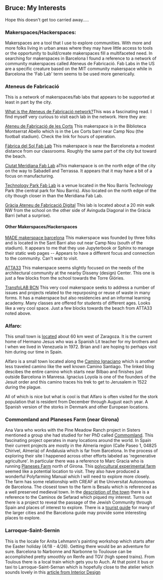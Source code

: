 ## Bruce: My Interests

Hope this doesn't get too carried away.....

### Makerspaces/Hackerspaces:

Makerspaces are a tool that I use to explore communities. With more and more folks living in urban areas where they may have little access to tools or the opportunity to build/create makerspaces fill a multifaceted need. In searching for makerspaces in Barcelona I found a reference to a network of community makerspaces called Ateneus de Fabricació. Fab Labs in the US are a specific creature based on the MIT community makerspace while in Barcelona the 'Fab Lab' term seems to be used more generically.

### Ateneus de Fabricació

This is a network of makerspaces/fab labs that appears to be supported at least in part by the city.

[What is the Ateneus de Fabricació network?](https://ajuntament.barcelona.cat/ateneusdefabricacio/en/what-is-the-ateneus-de-fabricacio-network/)This was a fascinating read. I find myself very curious to visit each lab in the network. Here they are:

[Ateneu de Fabricació de les Corts](https://ajuntament.barcelona.cat/ateneusdefabricacio/en/les-corts-fab-lab/) This makerspace is in the Biblioteca Montserrat Abello which is in the Lex Corts barri near Camp Nou (the football stadium). Check the link for hours of operation. 

[Fàbrica del Sol Fab Lab](https://ajuntament.barcelona.cat/ateneusdefabricacio/en/fabrica-del-sol-fab-lab/) This makerspace is near the Barceloneta a modest distance from our classrooms. Roughly the same part of the city but toward the beach.

[Ciutat Meridiana Fab Lab](https://ajuntament.barcelona.cat/ateneusdefabricacio/en/ciutat-meridiana-fab-lab/) aThis makerspace is  on the north edge of the city on the way to Sabadell and Terrassa. It appears that it may have a bit of a focus on manufacturing. 

[Technology Park Fab Lab](https://ajuntament.barcelona.cat/ateneusdefabricacio/en/nou-barris-technology-park-fab-lab/) is a venue located in the Nou Barris Technology Park (the central park for Nou Barris). Also located on the north edge of the city though closer in than the Meridiana Fab Lab. 

[Gràcia Ateneu de Fabricació Digital](https://ajuntament.barcelona.cat/ateneusdefabricacio/en/gracia-fab-lab/) This lab is located about a 20 min walk NW from the school on the other side of Avinguda Diagonal in the Gràcia Barri (what a surprise).

#### Other Makerspaces/Hackerspaces

[MADE makerspace barcelona](https://made-bcn.org/) This makerspace was founded by three folks and is located in the Sant Barri also out near Camp Nou (south of the stadium). It appears to me that they use Jupyterbook or Sphinx to manage their static web pages -- Appears to have a different focus and connection to the community. Can't wait to visit.

[ATTA33](https://atta33.com/) This makerspace seems slightly focused on the needs of the architectural community at the nearby Disseny (design) Center. This one is just a few blocks from the school towards the Torre Glóries. 

[TransfoLAB BCN](https://www.transfolabbcn.com/) This very cool makerspace seeks to address a number of issues and projects related to the repurposing or reuse of waste in many forms. It has a makerspace but also residencies and an informal learning academy. Many classes are offered for students of different ages. Looks like a very cool space. Just a few blocks towards the beach from ATTA33 noted above.

### Alfaro:

This small town is [located](https://www.google.com/maps/place/26540+Alfaro,+La+Rioja,+Spain/@41.990806,-1.7258596,9.53z/data=!4m5!3m4!1s0xd5a5c29275a9899:0x4756601f55a167cd!8m2!3d42.1772977!4d-1.7502311) about 60 km west of Zaragoza. It is the current home of Hermano Jesus who was a Spanish Lit teacher for my brothers and I when we lived in Venezuela in 1972. Brian and I are hoping to perhaps visit him during our time in Spain. 

Alfaro is a small town located along the [Camino Ignaciano](https://caminoignacianocouk.wordpress.com/) which is another less traveled camino like the well known Camino Santiago. The linked blog descibes the entire camino which starts near Bilbao and finishes just outside Barcelona in Manresa. Ignacius Loyola is one of the founders of the Jesuit order and this camino traces his trek to get to Jerusalem in 1522 during the plague.

All of which is nice but what is cool is that Alfaro is often visited for the stork population that is resident from December through August each year. A Spanish version of the storks in Denmark and other European locations.

### Commomland and Planeses Farm (near Girona)

Ana Vara who works with the Pine Meadow Ranch project in Sisters mentioned a group she had studied for her PhD called [Commomland](https://www.commonland.com/about/). This fascinating project operates in many locations around the world. In Spain their current projects are mostly in the Almeria region (Calle Paseo 1, 04825 Chirivel, Almería) of Andalusia which is far from Barcelona. In the process of exploring their site I happened across other efforts labeled as 'regenerative agriculture'. In particular there was a reference to Marc Gracia who is running [Planeses Farm](https://www.google.com/maps/place/Planeses+Agricultura+Regenerativa/@42.1947805,2.6731271,13z/data=!4m5!3m4!1s0x12bab88107672d09:0x1edb153cec4a6dbe!8m2!3d42.2078742!4d2.6620459) north of Girona. This [polycultural experimental farm](https://polyfarming.eu/) seemed like a potential location to visit. They also have produced a wonderful Polyfarming Manual which I will need to explore more closely. The farm has some relationship with CREAF at the Universitat Autonomous de Barcelona. The closest town to the farm is Besalu which is referenced as a well preserved medieval town. In the [description of the town](https://travelinspires.org/besalu-spain-travel-guide/) there is a reference to the Caminos de Sefarad which piqued my interest. Turns out there is a project to reveal the passage of the Jewish Community through Spain and places of interest to explore. There is a [tourist guide](https://redjuderias.org/guias-turisticas/) for many of the larger cities and the Barcelona guide may provide some interesting places to explore.

### Larroque-Saint-Sernin

This is the locale for Anita Lehmann's painting workshop which starts after the Easter holiday (4/18 - 4/26). Getting there would be an adventure for sure. Barcelona to Narbonne and Narbonne to Toulouse can be accomplished pretty smoothly on Renfe and TGV (high speed trains). From Toulous there is a local train which gets you to Auch. At that point it bus or taxi to Larroque-Saint-Sernan which is hopefully close to the atelier which sounds lovely in this [article from Interior Design](https://interiordesign.net/projects/nbbj-s-rysia-suchecka-talks-about-how-she-reinvented-a-french-farmhouse/)